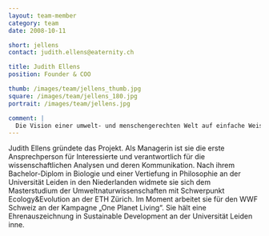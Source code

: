 ```yaml
---
layout: team-member
category: team
date: 2008-10-11

short: jellens
contact: judith.ellens@eaternity.ch

title: Judith Ellens
position: Founder & COO

thumb: /images/team/jellens_thumb.jpg
square: /images/team/jellens_180.jpg
portrait: /images/team/jellens.jpg

comment: |
  Die Vision einer umwelt- und menschengerechten Welt auf einfache Weise ein wenig näher kommen zu können, hat mich motiviert, mit eaternity anzufangen. Ich glaube fest daran, dass das Engagement jedes Einzelnen hierbei ein wichtiger Grundstein ist, auf den wir versuchen zu bauen.
---
```


Judith Ellens gründete das Projekt. Als Managerin ist sie die erste Ansprechperson für Interessierte und verantwortlich für die wissenschaftlichen Analysen und deren Kommunikation. Nach ihrem Bachelor-Diplom in Biologie und einer Vertiefung in Philosophie an der Universität Leiden in den Niederlanden widmete sie sich dem Masterstudium der Umweltnaturwissenschaften mit Schwerpunkt Ecology&Evolution an der ETH Zürich. Im Moment arbeitet sie für den WWF Schweiz an der Kampagne „One Planet Living“. Sie hält eine Ehrenauszeichnung in Sustainable Development an der Universität Leiden inne.

